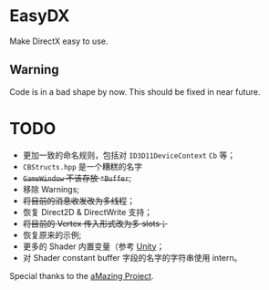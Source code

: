# EasyDX
Make DirectX easy to use.

## Warning

Code is in a bad shape by now. This should be fixed in near future.

# TODO

* 更加一致的命名规则，包括对 `ID3D11DeviceContext` `Cb` 等；
* `CBStructs.hpp` 是一个糟糕的名字
* ~~`GameWindow` 不该存放 `*Buffer`~~;
* 移除 Warnings;
* ~~将目前的消息收发改为多线程~~；
* 恢复 Direct2D & DirectWrite 支持；
* ~~将目前的 Vertex 传入形式改为多 slots；~~
* 恢复原来的示例;
* 更多的 Shader 内置变量（参考 [Unity](https://docs.unity3d.com/Manual/SL-UnityShaderVariables.html)；
* 对 Shader constant buffer 字段的名字的字符串使用 intern。

Special thanks to the [aMazing Project](https://github.com/AntiMoron/aMazing).